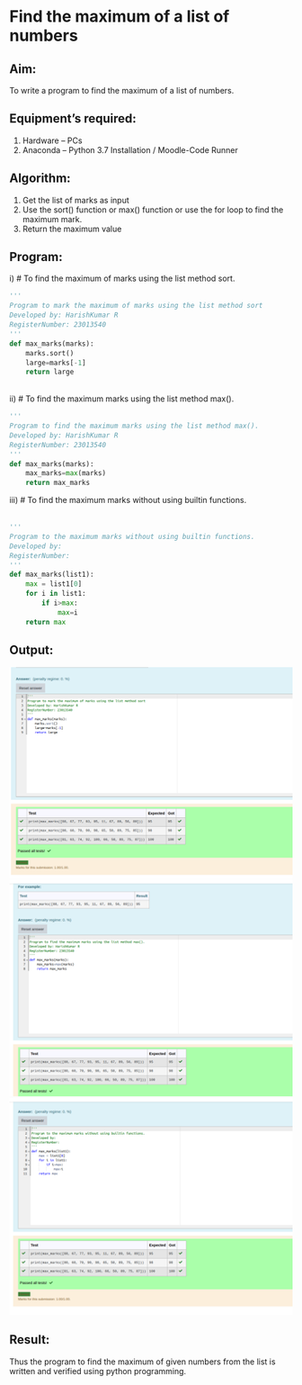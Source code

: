 # Find the maximum of a list of numbers
## Aim:
To write a program to find the maximum of a list of numbers.
## Equipment’s required:
1.	Hardware – PCs
2.	Anaconda – Python 3.7 Installation / Moodle-Code Runner
## Algorithm:
1.	Get the list of marks as input
2.	Use the sort() function or max() function or use the for loop to find the maximum mark.
3.	Return the maximum value
## Program:

i)	# To find the maximum of marks using the list method sort.
```Python
''' 
Program to mark the maximum of marks using the list method sort
Developed by: HarishKumar R
RegisterNumber: 23013540
'''
def max_marks(marks):
    marks.sort()
    large=marks[-1]
    return large



```

ii)	# To find the maximum marks using the list method max().
```Python
''' 
Program to find the maximum marks using the list method max().
Developed by: HarishKumar R
RegisterNumber: 23013540
'''
def max_marks(marks):
    max_marks=max(marks)
    return max_marks


```

iii) # To find the maximum marks without using builtin functions.
```Python

''' 
Program to the maximum marks without using builtin functions.
Developed by: 
RegisterNumber: 
'''
def max_marks(list1):
    max = list1[0]
    for i in list1:
        if i>max:
            max=i
    return max

```


## Output:
![](./out1.png)
![](./out2.png)
![](./out3.png)

## Result:
Thus the program to find the maximum of given numbers from the list is written and verified using python programming.